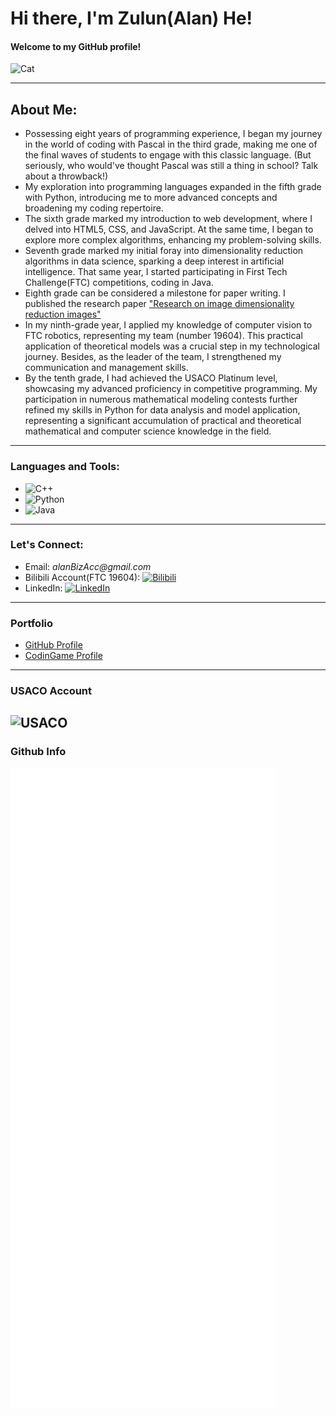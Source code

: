 # Hi there, I'm Zulun(Alan) He! 
#### Welcome to my GitHub profile!
![Cat](https://media.tenor.com/cuL2ZbSd_sAAAAAd/nachoneko.gif)

---

## **About Me:**

- Possessing eight years of programming experience, I began my journey in the world of coding with Pascal in the third grade, making me one of the final waves of students to engage with this classic language. (But seriously, who would've thought Pascal was still a thing in school? Talk about a throwback!)
- My exploration into programming languages expanded in the fifth grade with Python, introducing me to more advanced concepts and broadening my coding repertoire.
- The sixth grade marked my introduction to web development, where I delved into HTML5, CSS, and JavaScript. At the same time, I began to explore more complex algorithms, enhancing my problem-solving skills.
- Seventh grade marked my initial foray into dimensionality reduction algorithms in data science, sparking a deep interest in artificial intelligence. That same year, I started participating in First Tech Challenge(FTC) competitions, coding in Java.
- Eighth grade can be considered a milestone for paper writing. I published the research paper ["Research on image dimensionality reduction images"](https://dl.acm.org/doi/10.1145/3502814.3502819)
- In my ninth-grade year, I applied my knowledge of computer vision to FTC robotics, representing my team (number 19604). This practical application of theoretical models was a crucial step in my technological journey. Besides, as the leader of the team, I strengthened my communication and management skills.
- By the tenth grade, I had achieved the USACO Platinum level, showcasing my advanced proficiency in competitive programming. My participation in numerous mathematical modeling contests further refined my skills in Python for data analysis and model application, representing a significant accumulation of practical and theoretical mathematical and computer science knowledge in the field.
---

### **Languages and Tools:**

-  ![C++](https://img.shields.io/badge/-C%2B%2B-00599C?style=flat-square&logo=c%2B%2B)
-  ![Python](https://img.shields.io/badge/-Python-black?style=flat-square&logo=python)
-  ![Java](https://img.shields.io/badge/-Java-007396?style=flat-square&logo=java)

---

[//]: # ()
[//]: # (**My GitHub Stats:**)

[//]: # ()
[//]: # (<!-- ![Your GitHub Stats]&#40;https://github-readme-stats.vercel.app/api?username=yourusername&show_icons=true&#41; -->)

[//]: # ()
[//]: # (---)

### **Let's Connect:**

- Email: _alanBizAcc@gmail.com_
- Bilibili Account(FTC 19604): [![Bilibili](https://img.shields.io/badge/-Bilibili-00A1D6?style=flat-square&logo=bilibili&logoColor=white)](https://space.bilibili.com/2122417636?spm_id_from=333.337.search-card.all.click)
- LinkedIn: [![LinkedIn](https://img.shields.io/badge/-LinkedIn-blue?style=flat-square&logo=linkedin&logoColor=white&link=https://www.linkedin.com/in/zulun-he-a367612a3/)](https://www.linkedin.com/in/zulun-he-a367612a3/)

---
### Portfolio
- [GitHub Profile](https://github.com/Cometgerms)
- [CodinGame Profile](https://www.codingame.com/profile/645bc3f8b0a1b9f68f882b773d1dc4ff4276775)


---
### **USACO Account**
![USACO](https://github.com/Cometgerms/Cometgerms/assets/115977928/23ad7b60-903b-496e-a4d9-53dd038d3cad)
---
### Github Info
<picture>
  <img src="/metrics.svg" alt="Metrics">
</picture>

